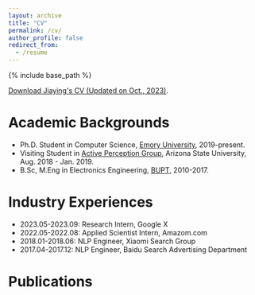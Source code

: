 ```yaml
---
layout: archive
title: "CV"
permalink: /cv/
author_profile: false
redirect_from:
  - /resume
---
```


{% include base_path %}

[Download Jiaying's CV (Updated on Oct., 2023)](/files/CV_JiayingLu.pdf).


Academic Backgrounds
======
* Ph.D. Student in Computer Science, [Emory University](https://www.cs.emory.edu/home/), 2019-present.
* Visiting Student in [Active Perception Group](https://yezhouyang.engineering.asu.edu/research-group/), Arizona State University, Aug. 2018 - Jan. 2019.
* B.Sc, M.Eng in Electronics Engineering, [BUPT](https://english.bupt.edu.cn/), 2010-2017.


Industry Experiences
======
* 2023.05-2023.09: Research Intern, Google X
* 2022.05-2022.08: Applied Scientist Intern, Amazom.com
* 2018.01-2018.06: NLP Engineer, Xiaomi Search Group
* 2017.04-2017.12: NLP Engineer, Baidu Search Advertising Department


Publications
======
<!-- Mantained by BibBase -->
<script src="https://bibbase.org/show?bib=https%3A%2F%2Fraw.githubusercontent.com%2Flujiaying%2Flujiaying.github.io%2Fmaster%2Ffiles%2Fmypubs.bib&theme=side&commas=false&fullnames=1&jsonp=1"></script>

